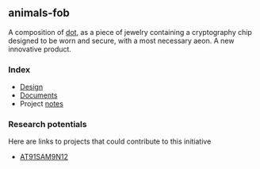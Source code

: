 ## animals-fob

A composition of [dot](https://github.com/Emotional-Toys/animals-dot), as a piece of jewelry containing a cryptography chip designed to be worn and secure, with a most necessary aeon. A new innovative product.

### Index

* [Design](/design/README.md)
* [Documents](/docs/README.md)
* Project [notes](/ProjectNotes.md)

### Research potentials

Here are links to projects that could contribute to this initiative

* [AT91SAM9N12](https://github.com/Emotional-Toys/Small-Embedded-Linux-System/tree/master/AT91SAM9N12)
